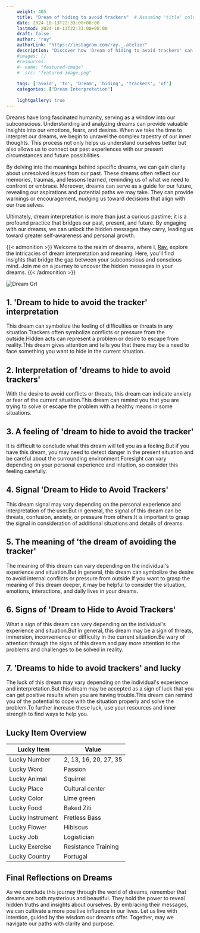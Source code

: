 ```yaml
---
    weight: 405
    title: "Dream of hiding to avoid trackers"  # Assuming 'title' column exists
    date: 2024-10-13T22:33:00+08:00
    lastmod: 2024-10-13T22:33:00+08:00
    draft: false
    author: "ray"
    authorLink: "https://instagram.com/ray._.atelier"
    description: "Discover how 'Dream of hiding to avoid trackers' can interpret your future and uncover its significant meanings in your life."
    #images: []
    #resources:
    #- name: "featured-image"
    #  src: "featured-image.png"
    
    tags: ['avoid', 'to', 'Dream', 'hiding', 'trackers', 'of']
    categories: ["Dream Interpretation"]
    
    lightgallery: true
---
```

    
Dreams have long fascinated humanity, serving as a window into our subconscious. Understanding and analyzing dreams can provide valuable insights into our emotions, fears, and desires. When we take the time to interpret our dreams, we begin to unravel the complex tapestry of our inner thoughts. This process not only helps us understand ourselves better but also allows us to connect our past experiences with our present circumstances and future possibilities.

By delving into the meanings behind specific dreams, we can gain clarity about unresolved issues from our past. These dreams often reflect our memories, traumas, and lessons learned, reminding us of what we need to confront or embrace. Moreover, dreams can serve as a guide for our future, revealing our aspirations and potential paths we may take. They can provide warnings or encouragement, nudging us toward decisions that align with our true selves.

Ultimately, dream interpretation is more than just a curious pastime; it is a profound practice that bridges our past, present, and future. By engaging with our dreams, we can unlock the hidden messages they carry, leading us toward greater self-awareness and personal growth.

{{< admonition >}}
Welcome to the realm of dreams, where I, [Ray](https://instagram.com/ray._.atelier), explore the intricacies of dream interpretation and meaning. Here, you’ll find insights that bridge the gap between your subconscious and conscious mind. Join me on a journey to uncover the hidden messages in your dreams.
{{< /admonition >}}

![Dream Grl](https://cdn.pixabay.com/photo/2017/11/02/03/35/gothic-2910057_1280.jpg "Dream Grl")

## 1. 'Dream to hide to avoid the tracker' interpretation
This dream can symbolize the feeling of difficulties or threats in any situation.Trackers often symbolize conflicts or pressure from the outside.Hidden acts can represent a problem or desire to escape from reality.This dream gives attention and tells you that there may be a need to face something you want to hide in the current situation.

## 2. Interpretation of 'dreams to hide to avoid trackers'
With the desire to avoid conflicts or threats, this dream can indicate anxiety or fear of the current situation.This dream can remind you that you are trying to solve or escape the problem with a healthy means in some situations.

## 3. A feeling of 'dream to hide to avoid the tracker'
It is difficult to conclude what this dream will tell you as a feeling.But if you have this dream, you may need to detect danger in the present situation and be careful about the surrounding environment.Foresight can vary depending on your personal experience and intuition, so consider this feeling carefully.

## 4. Signal 'Dream to Hide to Avoid Trackers'
This dream signal may vary depending on the personal experience and interpretation of the user.But in general, the signal of this dream can be threats, confusion, anxiety, or pressure from others.It is important to grasp the signal in consideration of additional situations and details of dreams.

## 5. The meaning of 'the dream of avoiding the tracker'
The meaning of this dream can vary depending on the individual's experience and situation.But in general, this dream can symbolize the desire to avoid internal conflicts or pressure from outside.If you want to grasp the meaning of this dream deeper, it may be helpful to consider the situation, emotions, interactions, and daily lives in your dreams.

## 6. Signs of 'Dream to Hide to Avoid Trackers'
What a sign of this dream can vary depending on the individual's experience and situation.But in general, this dream may be a sign of threats, immersion, inconvenience or difficulty in the current situation.Be wary of attention through the signs of this dream and pay more attention to the problems and challenges to be solved in reality.

## 7. 'Dreams to hide to avoid trackers' and lucky
The luck of this dream may vary depending on the individual's experience and interpretation.But this dream may be accepted as a sign of luck that you can get positive results when you are having trouble.This dream can remind you of the potential to cope with the situation properly and solve the problem.To further increase these luck, use your resources and inner strength to find ways to help you.

## Lucky Item Overview
| Lucky Item          | Value              |
|---------------|--------------------|
| Lucky Number        | 2, 13, 16, 20, 27, 35  |
| Lucky Word          | Passion |
| Lucky Animal        | Squirrel |
| Lucky Place         | Cultural center     |
| Lucky Color         | Lime green     |
| Lucky Food          | Baked Ziti      |
| Lucky Instrument    | Fretless Bass |
| Lucky Flower        | Hibiscus    |
| Lucky Job           | Logistician       |
| Lucky Exercise      | Resistance Training  |
| Lucky Country       | Portugal    |


##  Final Reflections on Dreams

As we conclude this journey through the world of dreams, remember that dreams are both mysterious and beautiful. They hold the power to reveal hidden truths and insights about ourselves. By embracing their messages, we can cultivate a more positive influence in our lives. Let us live with intention, guided by the wisdom our dreams offer. Together, may we navigate our paths with clarity and purpose.
